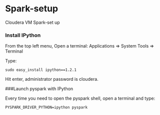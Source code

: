 # Spark-setup
Cloudera VM Spark-set up

### Install IPython

From the top left menu, Open a terminal: Applications => System Tools => Terminal

Type:
```
sudo easy_install ipython==1.2.1
```
Hit enter, administrator password is cloudera.

###Launch pyspark with IPython

Every time you need to open the pyspark shell, open a terminal and type:
```
PYSPARK_DRIVER_PYTHON=ipython pyspark
```

